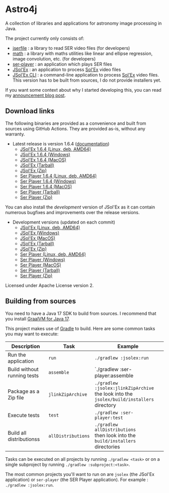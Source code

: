 
# Astro4j

A collection of libraries and applications for astronomy image processing in Java.

The project currently only consists of:

- [jserfile](jserfile/) : a library to read SER video files (for developers)
- [math](math/) : a library with maths utilities like linear and ellipse regression, image convolution, etc. (for developers)
- [ser-player](ser-player/) : an application which plays SER files
- [JSol'Ex](jsolex) : an application to process [Sol'Ex](http://www.astrosurf.com/solex/) video files
- [JSol'Ex CLI](jsolex-cli) : a command-line application to process [Sol'Ex](http://www.astrosurf.com/solex/) video files. This version has to be built from sources, I do not provide installers yet.

If you want some context about why I started developing this, you can read my [announcement blog post](https://melix.github.io/blog/2023/04-22-introducing-astro4j.html).

## Download links

The following binaries are provided as a convenience and built from sources using GitHub Actions.
They are provided as-is, without any warranty.

- Latest release is version 1.6.4 ([documentation](https://melix.github.io/astro4j/1.6.4))
  - [JSol'Ex 1.6.4 (Linux, deb, AMD64)](https://jsolex.s3.eu-west-3.amazonaws.com/jsolex-ubuntu-latest/jsolex_1.6.4-1_amd64.deb)
  - [JSol'Ex 1.6.4 (Windows)](https://jsolex.s3.eu-west-3.amazonaws.com/jsolex-windows-latest/jsolex-1.6.4.msi)
  - [JSol'Ex 1.6.4 (MacOS)](https://jsolex.s3.eu-west-3.amazonaws.com/jsolex-macos-latest/jsolex-1.6.4.pkg)
  - [JSol'Ex (Tarball)](https://jsolex.s3.eu-west-3.amazonaws.com/jsolex-macos-latest/jsolex-1.6.4.tar.gz)
  - [JSol'Ex (Zip)](https://jsolex.s3.eu-west-3.amazonaws.com/jsolex-macos-latest/jsolex-1.6.4.zip)
  - [Ser Player 1.6.4 (Linux, deb, AMD64)](https://jsolex.s3.eu-west-3.amazonaws.com/ser-player-ubuntu-latest/ser-player_1.6.4-1_amd64.deb)
  - [Ser Player 1.6.4 (Windows)](https://jsolex.s3.eu-west-3.amazonaws.com/ser-player-windows-latest/ser-player-1.6.4.msi)
  - [Ser Player 1.6.4 (MacOS)](https://jsolex.s3.eu-west-3.amazonaws.com/ser-player-macos-latest/ser-player-1.6.4.pkg)
  - [Ser Player (Tarball)](https://jsolex.s3.eu-west-3.amazonaws.com/ser-player-macos-latest/ser-player-1.6.4.tar.gz)
  - [Ser Player (Zip)](https://jsolex.s3.eu-west-3.amazonaws.com/ser-player-macos-latest/ser-player-1.6.4.zip)

You can also install the _development_ version of JSol'Ex as it can contain numerous bugfixes and improvements over the release versions.

- Development versions (updated on each commit)
  - [JSol'Ex (Linux, deb, AMD64)](https://jsolex.s3.eu-west-3.amazonaws.com/jsolex-ubuntu-latest/jsolex-devel_1.6.5-1_amd64.deb)
  - [JSol'Ex (Windows)](https://jsolex.s3.eu-west-3.amazonaws.com/jsolex-windows-latest/jsolex-devel-1.6.5.msi)
  - [JSol'Ex (MacOS)](https://jsolex.s3.eu-west-3.amazonaws.com/jsolex-macos-latest/jsolex-devel-1.6.5.pkg)
  - [JSol'Ex (Tarball)](https://jsolex.s3.eu-west-3.amazonaws.com/jsolex-macos-latest/jsolex-1.6.5-SNAPSHOT.tar.gz)
  - [JSol'Ex (Zip)](https://jsolex.s3.eu-west-3.amazonaws.com/jsolex-macos-latest/jsolex-1.6.5-SNAPSHOT.zip)
  - [Ser Player (Linux, deb, AMD64)](https://jsolex.s3.eu-west-3.amazonaws.com/ser-player-ubuntu-latest/ser-player-devel_1.6.5-1_amd64.deb)
  - [Ser Player (Windows)](https://jsolex.s3.eu-west-3.amazonaws.com/ser-player-windows-latest/ser-player-devel-1.6.5.msi)
  - [Ser Player (MacOS)](https://jsolex.s3.eu-west-3.amazonaws.com/ser-player-macos-latest/ser-player-devel-1.6.5.pkg)
  - [Ser Player (Tarball)](https://jsolex.s3.eu-west-3.amazonaws.com/ser-player-macos-latest/ser-player-1.6.5-SNAPSHOT.tar.gz)
  - [Ser Player (Zip)](https://jsolex.s3.eu-west-3.amazonaws.com/ser-player-macos-latest/ser-player-1.6.5-SNAPSHOT.zip)

Licensed under Apache License version 2.

## Building from sources

You need to have a Java 17 SDK to build from sources.
I recommend that you install [GraalVM for Java 17](https://www.graalvm.org/).

This project makes use of [Gradle](https://gradle.org) to build.
Here are some common tasks you may want to execute:

| Description                 |Task|Example|
|-----------------------------|----|-------|
| Run the application         |`run`|`./gradlew :jsolex:run`|
| Build without running tests |`assemble`|`./gradlew :ser-player:assemble|
| Package as a Zip file       |`jlinkZipArchive`|`./gradlew :jsolex:jlinkZipArchive` <br/>the look into the `jsolex/build/installers` directory|
| Execute tests               |`test`|`./gradlew :ser-player:test`|
| Build all distributionss    |`allDistributions`|`./gradlew allDistributions` <br/>then look into the `build/installers` directories|

Tasks can be executed on all projects by running `./gradlew <task>` or on a single subproject by running `./gradlew :subproject:<task>`.

The most common projects you'll want to run on are `jsolex` (the JSol'Ex application) or `ser-player` (the SER Player application).
For example : `./gradlew :jsolex:run`.
